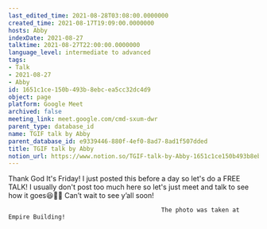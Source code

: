 ```yaml
---
last_edited_time: 2021-08-28T03:08:00.0000000
created_time: 2021-08-17T19:09:00.0000000
hosts: Abby
indexDate: 2021-08-27
talktime: 2021-08-27T22:00:00.0000000
language_level: intermediate to advanced
tags:
- Talk
- 2021-08-27
- Abby
id: 1651c1ce-150b-493b-8ebc-ea5cc32dc4d9
object: page
platform: Google Meet
archived: false
meeting_link: meet.google.com/cmd-sxum-dwr
parent_type: database_id
name: TGIF talk by Abby
parent_database_id: e9339446-880f-4ef0-8ad7-8ad1f507dded
title: TGIF talk by Abby
notion_url: https://www.notion.so/TGIF-talk-by-Abby-1651c1ce150b493b8ebcea5cc32dc4d9
---
```




Thank God It's Friday! I just posted this before a day so let's do a FREE TALK!
I usually don't post too much here so let's just meet and talk to see how it goes😆👍🏻
Can’t wait to see y’all soon!



                                               The photo was taken at Empire Building!











